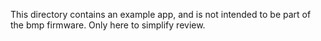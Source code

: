 This directory contains an example app, and is not intended to be part
of the bmp firmware.  Only here to simplify review.
